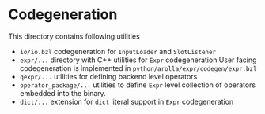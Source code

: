 # Codegeneration

This directory contains following utilities
* `io/io.bzl` codegeneration for `InputLoader` and `SlotListener`
* `expr/...` directory with C++ utilities for `Expr` codegeneration
  User facing codegeneration is implemented in
  `python/arolla/expr/codegen/expr.bzl`
* `qexpr/...` utilities for defining backend level operators
* `operator_package/...` utilities to define `Expr` level collection
  of operators embedded into the binary.
* `dict/...` extension for `dict` literal support in `Expr` codegeneration
